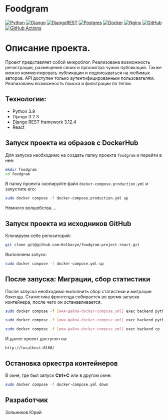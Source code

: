 # Foodgram

[![Python](https://img.shields.io/badge/python-3670A0?style=for-the-badge&logo=python&logoColor=ffdd54)](https://www.python.org/)
[![Django](https://img.shields.io/badge/django-%23092E20.svg?style=for-the-badge&logo=django&logoColor=white)](https://www.djangoproject.com/)
[![DjangoREST](https://img.shields.io/badge/DJANGO-REST-ff1709?style=for-the-badge&logo=django&logoColor=white&color=ff1709&labelColor=gray)](https://www.django-rest-framework.org/)
[![Postgres](https://img.shields.io/badge/postgres-%23316192.svg?style=for-the-badge&logo=postgresql&logoColor=white)](https://www.postgresql.org/)
[![Docker](https://img.shields.io/badge/docker-%230db7ed.svg?style=for-the-badge&logo=docker&logoColor=white)](https://www.docker.com/)
[![Nginx](https://img.shields.io/badge/nginx-%23009639.svg?style=for-the-badge&logo=nginx&logoColor=white)](https://nginx.org/)
[![GitHub](https://img.shields.io/badge/github-%23121011.svg?style=for-the-badge&logo=github&logoColor=white)](https://github.com/)
[![GitHub Actions](https://img.shields.io/badge/github%20actions-%232671E5.svg?style=for-the-badge&logo=githubactions&logoColor=white)](https://github.com/features/actions)

# Описание проекта.

Проект представляет собой микроблог.
Реализована возможность регистрации, размещения своих и просмотра чужих публикаций.
Также можно комментировать публикации и подписываться на любимых авторов.
API доступен только аутентифицированным пользователям. Реализованы возможность поиска и фильтрации по тегам.

## Технологии:

- Python 3.9
- Django 3.2.3
- Django REST framework 3.12.4
- React

## Запуск проекта из образов с DockerHub

Для запуска необходимо на создать папку проекта `foodgram` и перейти в нее:

```bash
mkdir foodgram
cd foodgram
```

В папку проекта скопируйте файл `docker-compose.production.yml` и запустите его:

```bash
sudo docker compose -f docker-compose.production.yml up
```

Немного волшебства....

## Запуск проекта из исходников GitHub

Клонируем себе репозиторий: 

```bash 
git clone git@github.com:Kolbacyn/foodgram-project-react.git
```

Выполняем запуск:

```bash
sudo docker compose -f docker-compose.yml up
```

## После запуска: Миграции, сбор статистики

После запуска необходимо выполнить сбор статистики и миграции бэкенда. Статистика фронтенда собирается во время запуска контейнера, после чего он останавливается. 

```bash
sudo docker compose -f [имя-файла-docker-compose.yml] exec backend python manage.py migrate

sudo docker compose -f [имя-файла-docker-compose.yml] exec backend python manage.py collectstatic

sudo docker compose -f [имя-файла-docker-compose.yml] exec backend cp -r /app/collected_static/. /static/static/
```

И далее проект доступен на: 

```
http://localhost:8100/
```

## Остановка оркестра контейнеров

В окне, где был запуск **Ctrl+С** или в другом окне:

```bash
sudo docker compose -f docker-compose.yml down
```

## Разработчик

Зольников Юрий
